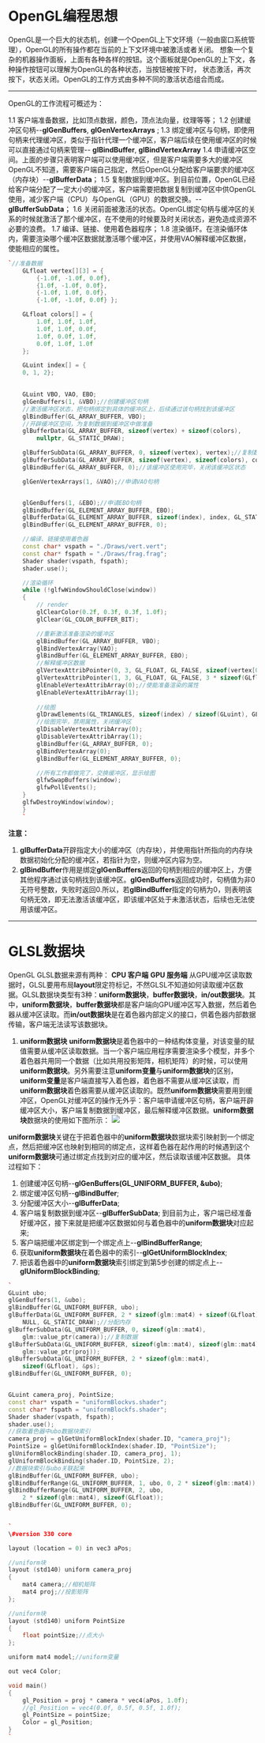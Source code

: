 # OpenGL编程思想

OpenGL是一个巨大的状态机，创建一个OpenGL上下文环境（一般由窗口系统管理），OpenGL的所有操作都在当前的上下文环境中被激活或者关闭。
想象一个复杂的机器操作面板，上面有各种各样的按钮。这个面板就是OpenGL的上下文，各种操作按钮可以理解为OpenGL的各种状态，当按钮被按下时，
状态激活，再次按下，状态关闭。OpenGL的工作方式由多种不同的激活状态组合而成。
***
OpenGL的工作流程可概述为：

1.1 客户端准备数据，比如顶点数据，颜色，顶点法向量，纹理等等；
1.2 创建缓冲区句柄--**glGenBuffers**, **glGenVertexArrays** ;
1.3 绑定缓冲区与句柄，即使用句柄来代理缓冲区，类似于指针代理一个缓冲区，客户端后续在使用缓冲区的时候可以直接通过句柄来管理--
    **glBindBuffer**, **glBindVertexArray**
1.4 申请缓冲区空间。上面的步骤只表明客户端可以使用缓冲区，但是客户端需要多大的缓冲区OpenGL不知道，需要客户端自己指定，然后OpenGL分配给客户端要求的缓冲区（内存块）--**glBufferData**；
1.5 复制数据到缓冲区。到目前位置，OpenGL已经给客户端分配了一定大小的缓冲区，客户端需要把数据复制到缓冲区中供OpenGL使用，减少客户端（CPU）与OpenGL（GPU）的数据交换。--**glBufferSubData**；
1.6 关闭前面被激活的状态。OpenGL绑定句柄与缓冲区的关系的时候就激活了那个缓冲区，在不使用的时候要及时关闭状态，避免造成资源不必要的浪费。
1.7 编译、链接、使用着色器程序；
1.8 渲染循环。在渲染循环体内，需要渲染哪个缓冲区数据就激活哪个缓冲区，并使用VAO解释缓冲区数据，使能相应的属性。

```cpp
`//准备数据
	GLfloat vertex[][3] = {
		{-1.0f, -1.0f, 0.0f},
		{1.0f, -1.0f, 0.0f},
		{-1.0f, 1.0f, 0.0f},
		{-1.0f, -1.0f, 0.0f} };

	GLfloat colors[] = {
		1.0f, 1.0f, 1.0f,
		1.0f, 1.0f, 0.0f,
		1.0f, 0.0f, 1.0f,
		0.0f, 1.0f, 1.0f
	};

	GLuint index[] = {
	0, 1, 2};

	
	GLuint VBO, VAO, EBO;
	glGenBuffers(1, &VBO);//创建缓冲区句柄
	//激活缓冲区状态，把句柄绑定到具体的缓冲区上，后续通过该句柄找到该缓冲区
	glBindBuffer(GL_ARRAY_BUFFER, VBO);
	//开辟缓冲区空间，为复制数据到缓冲区中做准备
	glBufferData(GL_ARRAY_BUFFER, sizeof(vertex) + sizeof(colors),
		nullptr, GL_STATIC_DRAW);

	glBufferSubData(GL_ARRAY_BUFFER, 0, sizeof(vertex), vertex);//复制数据到缓冲区
	glBufferSubData(GL_ARRAY_BUFFER, sizeof(vertex), sizeof(colors), colors);
	glBindBuffer(GL_ARRAY_BUFFER, 0);//该缓冲区使用完毕，关闭该缓冲区状态

	glGenVertexArrays(1, &VAO);//申请VAO句柄


	glGenBuffers(1, &EBO);//申请EBO句柄
	glBindBuffer(GL_ELEMENT_ARRAY_BUFFER, EBO);
	glBufferData(GL_ELEMENT_ARRAY_BUFFER, sizeof(index), index, GL_STATIC_DRAW);
	glBindBuffer(GL_ELEMENT_ARRAY_BUFFER, 0);

	//编译、链接使用着色器
	const char* vspath = "./Draws/vert.vert";
	const char* fspath = "./Draws/frag.frag";
	Shader shader(vspath, fspath);
	shader.use();

	//渲染循环
	while (!glfwWindowShouldClose(window))
	{
		// render
		glClearColor(0.2f, 0.3f, 0.3f, 1.0f);
		glClear(GL_COLOR_BUFFER_BIT);

		//重新激活准备渲染的缓冲区
		glBindBuffer(GL_ARRAY_BUFFER, VBO);
		glBindVertexArray(VAO);
		glBindBuffer(GL_ELEMENT_ARRAY_BUFFER, EBO);
		//解释缓冲区数据
		glVertexAttribPointer(0, 3, GL_FLOAT, GL_FALSE, sizeof(vertex[0]), NULL);
		glVertexAttribPointer(1, 3, GL_FLOAT, GL_FALSE, 3 * sizeof(GLfloat), NULL);
		glEnableVertexAttribArray(0);//使能准备渲染的属性
		glEnableVertexAttribArray(1);
		
		//绘图
		glDrawElements(GL_TRIANGLES, sizeof(index) / sizeof(GLuint), GL_UNSIGNED_INT, 0);
		//绘图完毕，禁用属性，关闭缓冲区
		glDisableVertexAttribArray(0);
		glDisableVertexAttribArray(1);
		glBindBuffer(GL_ARRAY_BUFFER, 0);
		glBindVertexArray(0);
		glBindBuffer(GL_ELEMENT_ARRAY_BUFFER, 0);

		//所有工作都做完了，交换缓冲区，显示绘图
		glfwSwapBuffers(window);
		glfwPollEvents();
	}
	glfwDestroyWindow(window);
	}
	`
```
  
  **注意：**
  1. **glBufferData**开辟指定大小的缓冲区（内存块），并使用指针所指向的内存块数据初始化分配的缓冲区，若指针为空，则缓冲区内容为空。
  2. **glBindBuffer**作用是绑定**glGenBuffers**返回的句柄到相应的缓冲区上，方便其他程序通过该句柄找到该缓冲区。**glGenBuffers**返回成功时，句柄值为非0无符号整数，失败时返回0.所以，若**glBindBuffer**指定的句柄为0，则表明该句柄无效，即无法激活该缓冲区，即该缓冲区处于未激活状态，后续也无法使用该缓冲区。

***

# GLSL数据块

OpenGL GLSL数据来源有两种：
**CPU 客户端**
**GPU 服务端**
从GPU缓冲区读取数据时，GLSL要用布局**layout**限定符标记，不然GLSL不知道如何读取缓冲区数据。GLSL数据块类型有3种：**uniform数据块**，**buffer数据块**，**in/out数据块**。其中，**uniform数据块**，**buffer数据块**都是客户端向GPU缓冲区写入数据，然后着色器从缓冲区读取。而**in/out数据块**是在着色器内部定义的接口，供着色器内部数据传输，客户端无法读写该数据块。

1. **uniform数据块**
**uniform数据块**是着色器中的一种结构体变量，对该变量的赋值需要从缓冲区读取数据。当一个客户端应用程序需要渲染多个模型，并多个着色器共用同一个数据（比如共用投影矩阵，相机矩阵）的时候，可以使用**uniform数据块**。另外需要注意**uniform变量**与**uniform数据块**的区别，**uniform变量**是客户端直接写入着色器，着色器不需要从缓冲区读取，而**uniform数据块**着色器需要从缓冲区读取的。既然**uniform数据块**需要用到缓冲区，OpenGL对缓冲区的操作无外乎：客户端申请缓冲区句柄，客户端开辟缓冲区大小，客户端复制数据到缓冲区，最后解释缓冲区数据。**uniform数据块**数据块的使用如下图所示：
![](https://learnopengl-cn.github.io/img/04/08/advanced_glsl_binding_points.png)

**uniform数据块**关键在于把着色器中的**uniform数据块**数据块索引映射到一个绑定点，然后把缓冲区也映射到相同的绑定点，这样着色器在起作用的时候遇到这个**uniform数据块**可通过绑定点找到对应的缓冲区，然后读取该缓冲区数据。
具体过程如下：
1. 创建缓冲区句柄--**glGenBuffers(GL_UNIFORM_BUFFER, &ubo)**;
2. 绑定缓冲区句柄--**glBindBuffer**;
3. 分配缓冲区大小--**glBufferData**;
4. 客户端复制数据到缓冲区--**glBufferSubData**;
到目前为止，客户端已经准备好缓冲区，接下来就是把缓冲区数据如何与着色器中的**uniform数据块**对应起来;
5. 客户端把缓冲区绑定到一个绑定点上--**glBindBufferRange**;
6. 获取**uniform数据块**在着色器中的索引--**glGetUniformBlockIndex**;
7. 把该着色器中的**uniform数据块**索引绑定到第5步创建的绑定点上--**glUniformBlockBinding**;

```cpp
`
GLuint ubo;
glGenBuffers(1, &ubo);
glBindBuffer(GL_UNIFORM_BUFFER, ubo);
glBufferData(GL_UNIFORM_BUFFER, 2 * sizeof(glm::mat4) + sizeof(GLfloat),
	NULL, GL_STATIC_DRAW);//分配内存
glBufferSubData(GL_UNIFORM_BUFFER, 0, sizeof(glm::mat4),
	glm::value_ptr(camera));//复制数据
glBufferSubData(GL_UNIFORM_BUFFER, sizeof(glm::mat4), sizeof(glm::mat4),
	glm::value_ptr(proj));
glBufferSubData(GL_UNIFORM_BUFFER, 2 * sizeof(glm::mat4),
	sizeof(GLfloat), &ps);
glBindBuffer(GL_UNIFORM_BUFFER, 0);


GLuint camera_proj, PointSize;
const char* vspath = "uniformBlockvs.shader";
const char* fspath = "uniformBlockfs.shader";
Shader shader(vspath, fspath);
shader.use();
//获取着色器中ubo数据块索引
camera_proj = glGetUniformBlockIndex(shader.ID, "camera_proj");
PointSize = glGetUniformBlockIndex(shader.ID, "PointSize");
glUniformBlockBinding(shader.ID, camera_proj, 1);
glUniformBlockBinding(shader.ID, PointSize, 2);
//数据块索引与ubo关联起来
glBindBuffer(GL_UNIFORM_BUFFER, ubo);
glBindBufferRange(GL_UNIFORM_BUFFER, 1, ubo, 0, 2 * sizeof(glm::mat4));
glBindBufferRange(GL_UNIFORM_BUFFER, 2, ubo,
	2 * sizeof(glm::mat4), sizeof(GLfloat));
glBindBuffer(GL_UNIFORM_BUFFER, 0);
`
```

```cpp
`
\#version 330 core

layout (location = 0) in vec3 aPos;

//uniform块
layout (std140) uniform camera_proj
{
	mat4 camera;//相机矩阵
	mat4 proj;//投影矩阵
};

//uniform块
layout (std140) uniform PointSize
{
	float pointSize;//点大小
};

uniform mat4 model;//uniform变量

out vec4 Color;

void main()
{
	gl_Position = proj * camera * vec4(aPos, 1.0f);
	//gl_Position = vec4(0.0f, 0.5f, 0.5f, 1.0f);
	gl_PointSize = pointSize;
	Color = gl_Position;
}
`
```





